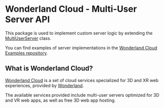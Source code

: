 # Wonderland Cloud - Multi-User Server API

This package is used to implement custom server logic by extending the [MultiUserServer](https://cloud.wonderland.dev/docs/classes/_wonderlandengine_multi_user_server_api.MultiUserServer.html) class.

You can find examples of server implementations in the
[Wonderland Cloud Examples repository](https://github.com/WonderlandEngine/wonderland-cloud-examples).

## What is Wonderland Cloud?

[Wonderland Cloud](https://cloud.wonderland.dev) is a set of cloud services
specialized for 3D and XR web experiences, provided by [Wonderland](https://wonderlandengine.com).

The available services provided include multi-user servers optimized
for 3D and VR web apps, as well as free 3D web app hosting.


